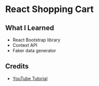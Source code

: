 # React Shopping Cart

## What I Learned

- React Bootstrap library
- Context API
- Faker data generator

## Credits

- [YouTube Tutorial](https://www.youtube.com/watch?v=HptuMAUaNGk)
